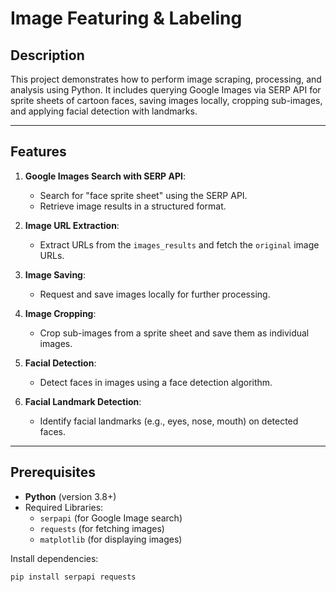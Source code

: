 ﻿# Image Featuring & Labeling

## Description
This project demonstrates how to perform image scraping, processing, and analysis using Python. It includes querying Google Images via SERP API for sprite sheets of cartoon faces, saving images locally, cropping sub-images, and applying facial detection with landmarks.

---

## Features
1. **Google Images Search with SERP API**:
   - Search for "face sprite sheet" using the SERP API.
   - Retrieve image results in a structured format.

2. **Image URL Extraction**:
   - Extract URLs from the `images_results` and fetch the `original` image URLs.

3. **Image Saving**:
   - Request and save images locally for further processing.

4. **Image Cropping**:
   - Crop sub-images from a sprite sheet and save them as individual images.

5. **Facial Detection**:
   - Detect faces in images using a face detection algorithm.

6. **Facial Landmark Detection**:
   - Identify facial landmarks (e.g., eyes, nose, mouth) on detected faces.

---

## Prerequisites
- **Python** (version 3.8+)
- Required Libraries:
  - `serpapi` (for Google Image search)
  - `requests` (for fetching images)
  - `matplotlib` (for displaying images)


Install dependencies:
```bash
pip install serpapi requests
